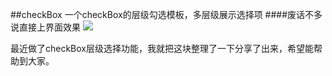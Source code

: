 ##checkBox
一个checkBox的层级勾选模板，多层级展示选择项
####废话不多说直接上界面效果
<img src="https://github.com/kylomooa/-checkBox/blob/master/checkBoxShow.gif?raw=true">

最近做了checkBox层级选择功能，我就把这块整理了一下分享了出来，希望能帮助到大家。